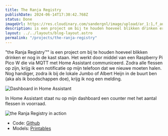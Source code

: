 ```yaml
---
title: The Ranja Registry
publishDate: 2024-06-14T17:30:42.768Z
status: Done
imageUrl: https://res.cloudinary.com/sandergnl/image/upload/ar_1:1,f_auto,q_auto,w_960,c_thumb,g_auto/v1708598868/projects/20240613_185708_fxviny.jpg
description: is een project om bij te houden hoeveel blikken drinken er nog in de kast staan. Het werkt door middel van een Raspberry Pi Pico W die via MQTT met Home Assistant communiceerd. Zodra alle flessen op zijn, krijg ik een notificatie op mijn telefoon dat we nieuwe moeten halen. Nog handiger, zodra ik bij de lokale Jumbo of Albert Heijn in de buurt ben (aka als ik boodschappen doe), krijg ik nog een melding.
layout: ../../layouts/blog-layout.astro
permalink: "/projects/the-ranja-registry"
---
```


"the Ranja Registry™" is een project om bij te houden hoeveel blikken drinken er nog in de kast staan. Het werkt door middel van een Raspberry Pi Pico W die via MQTT met Home Assistant communiceerd. Zodra alle flessen op zijn, krijg ik een notificatie op mijn telefoon dat we nieuwe moeten halen. Nog handiger, zodra ik bij de lokale Jumbo of Albert Heijn in de buurt ben (aka als ik boodschappen doe), krijg ik nog een melding.

![Dashboard in Home Assistant](https://res.cloudinary.com/sandergnl/image/upload/v1718311782/projects/a1d9631c-8313-426d-a0fd-b09eccf027b5.png)

In Home Assistant staat nu op mijn dashboard een counter met het aantal flessen in voorraad. 

![the Ranja Registry in action](https://res.cloudinary.com/sandergnl/image/upload/c_scale,f_auto,q_auto,w_960/v1708598868/projects/20240613_185732_scytup.jpg)

* Code: [Github](https://github.com/SanderGeraedts/ranja-registry/blob/main/code.py)
* Models: [Printables](https://www.printables.com/model/912200-the-ranja-registry-home-assistant-inventory-tracke)